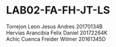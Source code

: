 # LAB02-FA-FH-JT-LS

Torrejon Leon Jesus Andres     20170134B  
Hervias Arancibia Felix Daniel 20172264K  
Achic Cuenca Freider Wilmer    20161345D

